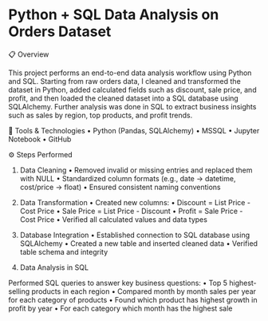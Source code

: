 # Python + SQL Data Analysis on Orders Dataset

📋 Overview

This project performs an end-to-end data analysis workflow using Python and SQL.
Starting from raw orders data, I cleaned and transformed the dataset in Python, added calculated fields such as discount, sale price, and profit, and then loaded the cleaned dataset into a SQL database using SQLAlchemy.
Further analysis was done in SQL to extract business insights such as sales by region, top products, and profit trends.  

🧰 Tools & Technologies
	•	Python (Pandas, SQLAlchemy)
	•	MSSQL
	•	Jupyter Notebook
	•	GitHub

⚙️ Steps Performed

  1. Data Cleaning
	  •	Removed invalid or missing entries and replaced them with NULL
	  •	Standardized column formats (e.g., date → datetime, cost/price → float)
	  •	Ensured consistent naming conventions

  2. Data Transformation
	  •	Created new columns:
	  •	Discount = List Price - Cost Price
	  •	Sale Price = List Price - Discount
	  •	Profit = Sale Price - Cost Price
	  •	Verified all calculated values and data types

  3. Database Integration
	  •	Established connection to SQL database using SQLAlchemy
	  •	Created a new table and inserted cleaned data
	  •	Verified table schema and integrity

  4. Data Analysis in SQL

  Performed SQL queries to answer key business questions:
	  •	Top 5 highest-selling products in each region
	  •	Compared month by month sales per year for each category of products
	  •	Found which product has highest growth in profit by year
	  •	For each category which month has the highest sale
